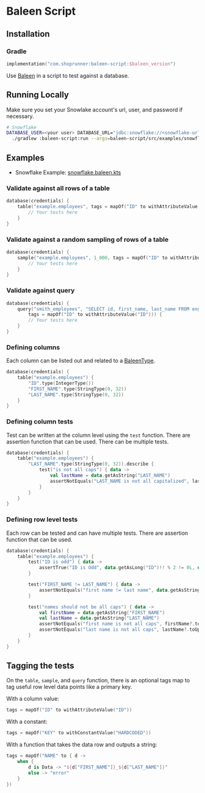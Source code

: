 # Baleen Script

## Installation

### Gradle
```kotlin
implementation("com.shoprunner:baleen-script:$baleen_version")
```

Use [Baleen](https://github.com/ShopRunner/baleen) in a script to test against a database.

## Running Locally

Make sure you set your Snowlake account's url, user, and password if necessary.

```bash
# Snowflake 
DATABASE_USER=<your user> DATABASE_URL="jdbc:snowflake://<snowflake-url>/?warehouse=BALEEN&db=DEFAULT" \
  ./gradlew :baleen-script:run --args=baleen-script/src/examples/snowflake.main.kts 

```


## Examples

* Snowflake Example: [snowflake.baleen.kts](src/examples/snowflake.main.kts)

### Validate against all rows of a table
```kotlin
database(credentials) {
    table("example.employees", tags = mapOf("ID" to withAttributeValue("ID"))) {
        // Your tests here
    }
}
```

### Validate against a random sampling of rows of a table
```kotlin
database(credentials) {
    sample("example.employees", 1_000, tags = mapOf("ID" to withAttributeValue("ID"))) {
        // Your tests here
    }
}
```

### Validate against query
```kotlin
database(credentials) {
    query("smith_employees", "SELECT id, first_name, last_name FROM engineer.example WHERE last_name = 'Smith'",
        tags = mapOf("ID" to withAttributeValue("ID"))) {
        // Your tests here
    }
}
```

### Defining columns

Each column can be listed out and related to a [BaleenType](https://github.com/ShopRunner/baleen/tree/master/baleen/src/main/kotlin/com/shoprunner/baleen/types).

```kotlin
database(credentials) {
    table("example.employees") {
        "ID".type(IntegerType())
        "FIRST_NAME".type(StringType(0, 32))
        "LAST_NAME".type(StringType(0, 32))
    }
}
```

### Defining column tests

Test can be written at the column level using the `test` function. There are assertion function that can be used.
There can be multiple tests.

```kotlin
database(credentials) {
    table("example.employees") {
        "LAST_NAME".type(StringType(0, 32)).describe {
            test("is not all caps") { data ->
                val lastName = data.getAsString("LAST_NAME") 
                assertNotEquals("LAST_NAME is not all capitalized", lastName, lastName?.toUpperCase())
            }
        }
    }
}
```

### Defining row level tests

Each row can be tested and can have multiple tests. There are assertion function that can be used.

```kotlin
database(credentials) {
    table("example.employees") {
        test("ID is odd") { data ->
            assertTrue("ID is Odd", data.getAsLong("ID")!! % 2 != 0L, data.getAsLong("ID"))
        }

        test("FIRST_NAME != LAST_NAME") { data ->
            assertNotEquals("first name != last name", data.getAsString("FIRST_NAME"), data.getAsString("LAST_NAME"))
        }

        test("names should not be all caps") { data ->
            val firstName = data.getAsString("FIRST_NAME")
            val lastName = data.getAsString("LAST_NAME")
            assertNotEquals("first name is not all caps", firstName?.toUpperCase(), firstName)
            assertNotEquals("last name is not all caps", lastName?.toUpperCase(), lastName)
        }
    }
}
```

## Tagging the tests

On the `table`, `sample`, and `query` function, there is an optional tags map to tag useful row level data points
like a primary key.

With a column value:
```kotlin
tags = mapOf("ID" to withAttributeValue("ID"))
```

With a constant:
```kotlin
tags = mapOf("KEY" to withConstantValue("HARDCODED"))
```

With a function that takes the data row and outputs a string:
```kotlin
tags = mapOf("NAME" to { d ->
    when {
        d is Data -> "${d["FIRST_NAME"]}_${d["LAST_NAME"]}"
        else -> "error"
    }    
})
```
